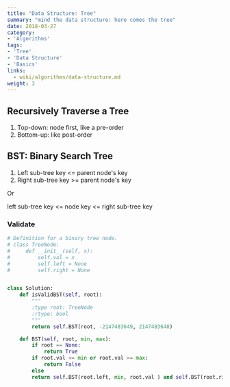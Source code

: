 ```yaml
---
title: "Data Structure: Tree"
summary: "mind the data structure: here comes the tree"
date: 2018-03-27
category:
- 'Algorithms'
tags:
- 'Tree'
- 'Data Structure'
- 'Basics'
links:
  - wiki/algorithms/data-structure.md
weight: 3
---
```



## Recursively Traverse a Tree

1. Top-down: node first, like a pre-order
2. Bottom-up: like post-order

## BST: Binary Search Tree

1. Left sub-tree key <= parent node's key
2. Right sub-tree key >= parent node's key

Or

left sub-tree key <= node key <= right sub-tree key


### Validate


```python
# Definition for a binary tree node.
# class TreeNode:
#     def __init__(self, x):
#         self.val = x
#         self.left = None
#         self.right = None


class Solution:
    def isValidBST(self, root):
        """
        :type root: TreeNode
        :rtype: bool
        """
        return self.BST(root, -2147483649, 2147483648)

    def BST(self, root, min, max):
        if root == None:
            return True
        if root.val <= min or root.val >= max:
            return False
        else
        return self.BST(root.left, min, root.val ) and self.BST(root.right, root.val, max)
```